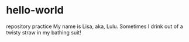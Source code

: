 # hello-world
repository practice
My name is Lisa, aka, Lulu. Sometimes I drink out of a twisty straw in my bathing suit!
